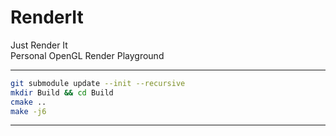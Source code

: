 # RenderIt

Just Render It\
Personal OpenGL Render Playground

------

```bash
git submodule update --init --recursive
mkdir Build && cd Build
cmake ..
make -j6
```

------
